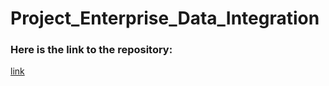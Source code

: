 # Project_Enterprise_Data_Integration

### Here is the link to the repository:
[link](https://github.com/MartinsAlex/EDI---Odoo)
